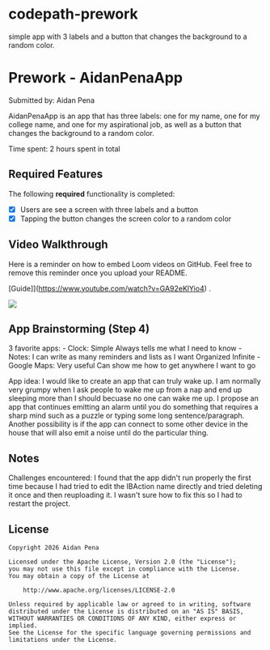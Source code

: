 # codepath-prework
simple app with 3 labels  and a button that changes the background to a random color.
# Prework - AidanPenaApp

Submitted by: Aidan Pena

AidanPenaApp is an app that has three labels: one for my name, one for my college name, and one for my aspirational job, as well as a button that changes the background to a random color.

Time spent: 2 hours spent in total

## Required Features

The following **required** functionality is completed:

- [x] Users are see a screen with three labels and a button
- [x] Tapping the button changes the screen color to a random color
 
## Video Walkthrough

Here is a reminder on how to embed Loom videos on GitHub. Feel free to remove this reminder once you upload your README. 

[Guide]](https://www.youtube.com/watch?v=GA92eKlYio4) .

<div>
    <a href="https://www.loom.com/share/4dc58756354041e5a727af2348c65c4b">
    </a>
    <a href="https://www.loom.com/share/4dc58756354041e5a727af2348c65c4b">
      <img style="max-width:300px;" src="https://cdn.loom.com/sessions/thumbnails/4dc58756354041e5a727af2348c65c4b-d9c0ab4c799276ef-full-play.gif">
    </a>
  </div>

## App Brainstorming (Step 4)
3 favorite apps: 
    - Clock:
        Simple 
        Always tells me what I need to know 
    - Notes:
        I can write as many reminders and lists as I want
        Organized
        Infinite
    - Google Maps: 
        Very useful
        Can show me how to get anywhere I want to go
        
App idea: 
    I would like to create an app that can truly wake up. 
    I am normally very grumpy when I ask people to wake me up from a nap and end up sleeping more than I should becuase no one can wake me up. I propose an app that continues emitting an alarm until you do something that requires a sharp mind such as a puzzle or typing some long sentence/paragraph. Another possibility is if the app can connect to some other device in the house that will also emit a noise until do the particular thing. 

## Notes

Challenges encountered: 
I found that the app didn't run properly the first time because I had tried to edit the IBAction name directly and tried deleting it once and then reuploading it. I wasn't sure how to fix this so I had to restart the project. 

## License

    Copyright 2026 Aidan Pena

    Licensed under the Apache License, Version 2.0 (the "License");
    you may not use this file except in compliance with the License.
    You may obtain a copy of the License at

        http://www.apache.org/licenses/LICENSE-2.0

    Unless required by applicable law or agreed to in writing, software
    distributed under the License is distributed on an "AS IS" BASIS,
    WITHOUT WARRANTIES OR CONDITIONS OF ANY KIND, either express or implied.
    See the License for the specific language governing permissions and
    limitations under the License.
